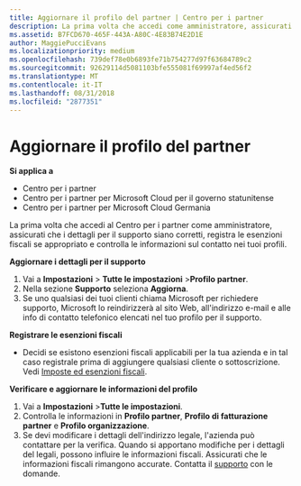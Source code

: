 ```yaml
---
title: Aggiornare il profilo del partner | Centro per i partner
description: La prima volta che accedi come amministratore, assicurati che i dettagli per il supporto siano corretti, registra le esenzioni fiscali se appropriato e controlla le informazioni sul contatto nei tuoi profili.
ms.assetid: B7FCD670-465F-443A-A80C-4E83B74E2D1E
author: MaggiePucciEvans
ms.localizationpriority: medium
ms.openlocfilehash: 739def78e0b6893fe71b754277d97f63684789c2
ms.sourcegitcommit: 92629114d5081103bfe555081f69997af4ed56f2
ms.translationtype: MT
ms.contentlocale: it-IT
ms.lasthandoff: 08/31/2018
ms.locfileid: "2877351"
---
```

# <a name="update-your-partner-profile"></a>Aggiornare il profilo del partner

**Si applica a**

-  Centro per i partner
-  Centro per i partner per Microsoft Cloud per il governo statunitense
-  Centro per i partner per Microsoft Cloud Germania

La prima volta che accedi al Centro per i partner come amministratore, assicurati che i dettagli per il supporto siano corretti, registra le esenzioni fiscali se appropriato e controlla le informazioni sul contatto nei tuoi profili.

**Aggiornare i dettagli per il supporto**

1.  Vai a **Impostazioni** &gt; **Tutte le impostazioni** &gt;**Profilo partner**.
2.  Nella sezione **Supporto** seleziona **Aggiorna**.
3.  Se uno qualsiasi dei tuoi clienti chiama Microsoft per richiedere supporto, Microsoft lo reindirizzerà al sito Web, all'indirizzo e-mail e alle info di contatto telefonico elencati nel tuo profilo per il supporto.

**Registrare le esenzioni fiscali**

-   Decidi se esistono esenzioni fiscali applicabili per la tua azienda e in tal caso registrale prima di aggiungere qualsiasi cliente o sottoscrizione. Vedi [Imposte ed esenzioni fiscali](tax-and-tax-exemptions.md).

**Verificare e aggiornare le informazioni del profilo**

1.  Vai a **Impostazioni** &gt;**Tutte le impostazioni**. 
2.  Controlla le informazioni in **Profilo partner**, **Profilo di fatturazione partner** e **Profilo organizzazione**.
3.  Se devi modificare i dettagli dell'indirizzo legale, l'azienda può contattare per la verifica. Quando si apportano modifiche per i dettagli del legali, possono influire le informazioni fiscali. Assicurati che le informazioni fiscali rimangono accurate. Contatta il [supporto](https://partner.microsoft.com/support/contact-support) con le domande.

 

 



